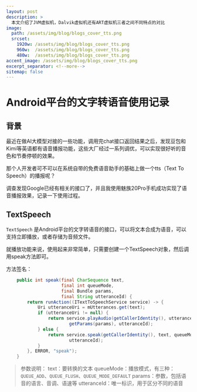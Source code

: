 ```yaml
---
layout: post
description: > 
  本文介绍了JVM虚拟机，Dalvik虚拟机还有ART虚拟机三者之间不同特点的对比
image: 
  path: /assets/img/blog/blogs_cover_tts.png
  srcset: 
    1920w: /assets/img/blog/blogs_cover_tts.png
    960w:  /assets/img/blog/blogs_cover_tts.png
    480w:  /assets/img/blog/blogs_cover_tts.png
accent_image: /assets/img/blog/blogs_cover_tts.png
excerpt_separator: <!--more-->
sitemap: false
---
```

# Android平台的文字转语音使用记录
## 背景
最近在做AI大模型对接的一些功能，调用完chat接口返回结果之后，发现豆包和Kimi等英语都有语音播报功能，这些大厂经过一系列调优，可以实现很好听的音色和节奏停顿的效果。

那个人开发者可不可以在系统自带的免费语音助手的基础上做一个tts（Text To Speech）的播报呢？

调查发现Google已经有相关的接口了，并且我使用魅族20Pro手机成功实现了语音播报效果，记录一下使用过程。

## TextSpeech
`TextSpeech` 是Android平台的文字转语音的接口，可以将文本合成为语音，可以支持立即播放，或者存储为音频文件。

就播放功能来说，使用起来非常简单，只需要创建一个TextSpeech对象，然后调用speak方法即可。

方法签名：

```java
    public int speak(final CharSequence text,
                     final int queueMode,
                     final Bundle params,
                     final String utteranceId) {
        return runAction((ITextToSpeechService service) -> {
            Uri utteranceUri = mUtterances.get(text);
            if (utteranceUri != null) {
                return service.playAudio(getCallerIdentity(), utteranceUri, queueMode,
                        getParams(params), utteranceId);
            } else {
                return service.speak(getCallerIdentity(), text, queueMode, getParams(params),
                        utteranceId);
            }
        }, ERROR, "speak");
    }
```

> 参数说明：
> text：要转换的文本
> queueMode：播放模式，有三种：`QUEUE_ADD`、`QUEUE_FLUSH`、`QUEUE_MODE_DEFAULT`
> params：参数，包括语音的语言、音调、语速等
> utteranceId：唯一标识，用于区分不同的语音



